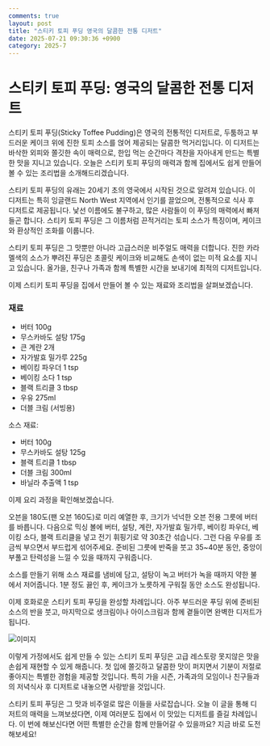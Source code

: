 ```yaml
---
comments: true
layout: post
title: "스티키 토피 푸딩 영국의 달콤한 전통 디저트"
date: 2025-07-21 09:30:36 +0900
category: 2025-7
---
```


# 스티키 토피 푸딩: 영국의 달콤한 전통 디저트

스티키 토피 푸딩(Sticky Toffee Pudding)은 영국의 전통적인 디저트로, 두툼하고 부드러운 케이크 위에 진한 토피 소스를 얹어 제공되는 달콤한 먹거리입니다. 이 디저트는 바삭한 외피와 쫄깃한 속이 매력으로, 한입 먹는 순간마다 격찬을 자아내게 만드는 특별한 맛을 지니고 있습니다. 오늘은 스티키 토피 푸딩의 매력과 함께 집에서도 쉽게 만들어볼 수 있는 조리법을 소개해드리겠습니다.

스티키 토피 푸딩의 유래는 20세기 초의 영국에서 시작된 것으로 알려져 있습니다. 이 디저트는 특히 잉글랜드 North West 지역에서 인기를 끌었으며, 전통적으로 식사 후 디저트로 제공됩니다. 낯선 이름에도 불구하고, 많은 사람들이 이 푸딩의 매력에서 빠져들곤 합니다. 스티키 토피 푸딩은 그 이름처럼 끈적거리는 토피 소스가 특징이며, 케이크와 환상적인 조화를 이룹니다.

스티키 토피 푸딩은 그 맛뿐만 아니라 고급스러운 비주얼도 매력을 더합니다. 진한 카라멜색의 소스가 뿌려진 푸딩은 초콜릿 케이크와 비교해도 손색이 없는 미적 요소를 지니고 있습니다. 올가을, 친구나 가족과 함께 특별한 시간을 보내기에 최적의 디저트입니다.

이제 스티키 토피 푸딩을 집에서 만들어 볼 수 있는 재료와 조리법을 살펴보겠습니다.

### 재료
- 버터 100g
- 무스카바도 설탕 175g
- 큰 계란 2개
- 자가발효 밀가루 225g
- 베이킹 파우더 1 tsp
- 베이킹 소다 1 tsp
- 블랙 트리클 3 tbsp
- 우유 275ml
- 더블 크림 (서빙용)
  
소스 재료:
- 버터 100g
- 무스카바도 설탕 125g
- 블랙 트리클 1 tbsp
- 더블 크림 300ml
- 바닐라 추출액 1 tsp

이제 요리 과정을 확인해보겠습니다. 

오븐을 180도(팬 오븐 160도)로 미리 예열한 후, 크기가 넉넉한 오븐 전용 그릇에 버터를 바릅니다. 다음으로 믹싱 볼에 버터, 설탕, 계란, 자가발효 밀가루, 베이킹 파우더, 베이킹 소다, 블랙 트리클을 넣고 전기 휘핑기로 약 30초간 섞습니다. 그런 다음 우유를 조금씩 부으면서 부드럽게 섞어주세요. 준비된 그릇에 반죽을 붓고 35~40분 동안, 중앙이 부풀고 탄력성을 느낄 수 있을 때까지 구워줍니다.

소스를 만들기 위해 소스 재료를 냄비에 담고, 설탕이 녹고 버터가 녹을 때까지 약한 불에서 저어줍니다. 1분 정도 끓인 후, 케이크가 노릇하게 구워질 동안 소스도 완성됩니다. 

이제 호화로운 스티키 토피 푸딩을 완성할 차례입니다. 아주 부드러운 푸딩 위에 준비된 소스의 반을 붓고, 마지막으로 생크림이나 아이스크림과 함께 곁들이면 완벽한 디저트가 됩니다.  

![이미지](https://www.themealdb.com/images/media/meals/xqqqtu1511637379.jpg)

이렇게 가정에서도 쉽게 만들 수 있는 스티키 토피 푸딩은 고급 레스토랑 못지않은 맛을 손쉽게 재현할 수 있게 해줍니다. 첫 입에 쫄깃하고 달콤한 맛이 퍼지면서 기분이 저절로 좋아지는 특별한 경험을 제공할 것입니다. 특히 가을 시즌, 가족과의 모임이나 친구들과의 저녁식사 후 디저트로 내놓으면 사랑받을 것입니다.

스티키 토피 푸딩은 그 맛과 비주얼로 많은 이들을 사로잡습니다. 오늘 이 글을 통해 디저트의 매력을 느껴보셨다면, 이제 여러분도 집에서 이 맛있는 디저트를 즐길 차례입니다. 이 번에 해보신다면 어떤 특별한 순간을 함께 만들어갈 수 있을까요? 지금 바로 도전해보세요!